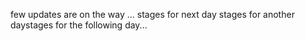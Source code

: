 few updates are on the way ...
stages for next day
stages for another daystages for the following day...